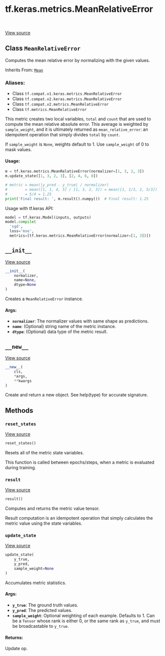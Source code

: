 <div itemscope itemtype="http://developers.google.com/ReferenceObject">
<meta itemprop="name" content="tf.keras.metrics.MeanRelativeError" />
<meta itemprop="path" content="Stable" />
<meta itemprop="property" content="__init__"/>
<meta itemprop="property" content="__new__"/>
<meta itemprop="property" content="reset_states"/>
<meta itemprop="property" content="result"/>
<meta itemprop="property" content="update_state"/>
</div>

# tf.keras.metrics.MeanRelativeError

<!-- Insert buttons -->

<table class="tfo-notebook-buttons tfo-api" align="left">
</table>

<a target="_blank" href="/code/stable/tensorflow/python/keras/metrics.py">View source</a>



## Class `MeanRelativeError`

<!-- Start diff -->
Computes the mean relative error by normalizing with the given values.

Inherits From: [`Mean`](../../../tf/keras/metrics/Mean.md)

### Aliases:

* Class `tf.compat.v1.keras.metrics.MeanRelativeError`
* Class `tf.compat.v2.keras.metrics.MeanRelativeError`
* Class `tf.compat.v2.metrics.MeanRelativeError`
* Class `tf.metrics.MeanRelativeError`


<!-- Placeholder for "Used in" -->

This metric creates two local variables, `total` and `count` that are used to
compute the mean relative absolute error. This average is weighted by
`sample_weight`, and it is ultimately returned as `mean_relative_error`:
an idempotent operation that simply divides `total` by `count`.

If `sample_weight` is `None`, weights default to 1.
Use `sample_weight` of 0 to mask values.

#### Usage:



```python
m = tf.keras.metrics.MeanRelativeError(normalizer=[1, 3, 2, 3])
m.update_state([1, 3, 2, 3], [2, 4, 6, 8])

# metric = mean(|y_pred - y_true| / normalizer)
#        = mean([1, 1, 4, 5] / [1, 3, 2, 3]) = mean([1, 1/3, 2, 5/3])
#        = 5/4 = 1.25
print('Final result: ', m.result().numpy())  # Final result: 1.25
```

Usage with tf.keras API:

```python
model = tf.keras.Model(inputs, outputs)
model.compile(
  'sgd',
  loss='mse',
  metrics=[tf.keras.metrics.MeanRelativeError(normalizer=[1, 3])])
```

<h2 id="__init__"><code>__init__</code></h2>

<a target="_blank" href="/code/stable/tensorflow/python/keras/metrics.py">View source</a>

``` python
__init__(
    normalizer,
    name=None,
    dtype=None
)
```

Creates a `MeanRelativeError` instance.


#### Args:


* <b>`normalizer`</b>: The normalizer values with same shape as predictions.
* <b>`name`</b>: (Optional) string name of the metric instance.
* <b>`dtype`</b>: (Optional) data type of the metric result.

<h2 id="__new__"><code>__new__</code></h2>

<a target="_blank" href="/code/stable/tensorflow/python/keras/metrics.py">View source</a>

``` python
__new__(
    cls,
    *args,
    **kwargs
)
```

Create and return a new object.  See help(type) for accurate signature.




## Methods

<h3 id="reset_states"><code>reset_states</code></h3>

<a target="_blank" href="/code/stable/tensorflow/python/keras/metrics.py">View source</a>

``` python
reset_states()
```

Resets all of the metric state variables.

This function is called between epochs/steps,
when a metric is evaluated during training.

<h3 id="result"><code>result</code></h3>

<a target="_blank" href="/code/stable/tensorflow/python/keras/metrics.py">View source</a>

``` python
result()
```

Computes and returns the metric value tensor.

Result computation is an idempotent operation that simply calculates the
metric value using the state variables.

<h3 id="update_state"><code>update_state</code></h3>

<a target="_blank" href="/code/stable/tensorflow/python/keras/metrics.py">View source</a>

``` python
update_state(
    y_true,
    y_pred,
    sample_weight=None
)
```

Accumulates metric statistics.


#### Args:


* <b>`y_true`</b>: The ground truth values.
* <b>`y_pred`</b>: The predicted values.
* <b>`sample_weight`</b>: Optional weighting of each example. Defaults to 1. Can be a
  `Tensor` whose rank is either 0, or the same rank as `y_true`, and must
  be broadcastable to `y_true`.


#### Returns:

Update op.




